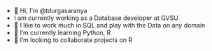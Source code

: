 - 👋 Hi, I’m @tdurgasaranya
- I am currently working as a Database developer at GVSU 
- 👀 I like to work much in SQL and play with the Data on any domain
- 🌱 I’m currently learning Python, R
- 💞️ I’m looking to collaborate projects on R

<!---
tdurgasaranya/tdurgasaranya is a ✨ special ✨ repository because its `README.md` (this file) appears on your GitHub profile.
You can click the Preview link to take a look at your changes.
--->

